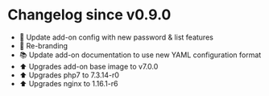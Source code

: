 # Changelog since v0.9.0
- :hammer: Update add-on config with new password & list features 
- :hammer: Re-branding 
- :books: Update add-on documentation to use new YAML configuration format 
- :arrow_up: Upgrades add-on base image to v7.0.0 
- :arrow_up: Upgrades php7 to 7.3.14-r0 
- :arrow_up: Upgrades nginx to 1.16.1-r6 
